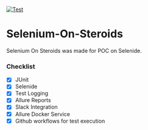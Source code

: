 [![Test](https://github.com/heyrmi/Selenium-On-Steroids/actions/workflows/test.yml/badge.svg?branch=main)](https://github.com/heyrmi/Selenium-On-Steroids/actions/workflows/test.yml)

# Selenium-On-Steroids

Selenium On Steroids was made for POC on Selenide.

### Checklist

- [x] JUnit
- [x] Selenide
- [x] Test Logging
- [x] Allure Reports
- [x] Slack Integration
- [x] Allure Docker Service
- [x] Github workflows for test execution
